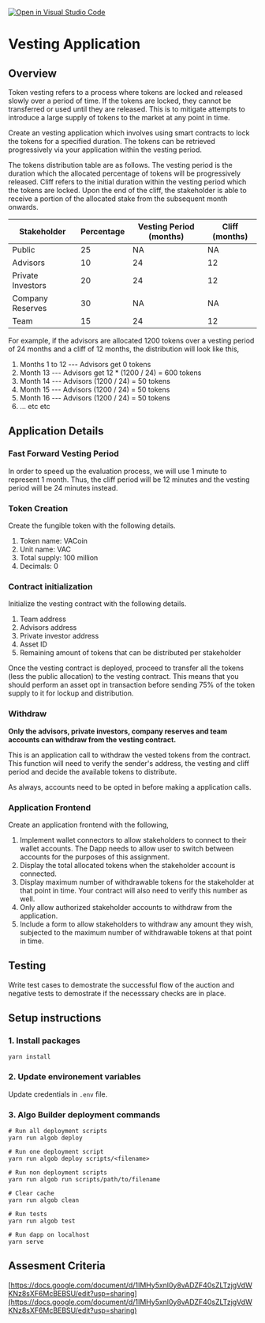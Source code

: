 [![Open in Visual Studio Code](https://classroom.github.com/assets/open-in-vscode-c66648af7eb3fe8bc4f294546bfd86ef473780cde1dea487d3c4ff354943c9ae.svg)](https://classroom.github.com/online_ide?assignment_repo_id=9649346&assignment_repo_type=AssignmentRepo)
# Vesting Application

## Overview

Token vesting refers to a process where tokens are locked and released slowly over a period of time. If the tokens are locked, they cannot be transferred or used until they are released. This is to mitigate attempts to introduce a large supply of tokens to the market at any point in time.

Create an vesting application which involves using smart contracts to lock the tokens for a specified duration. The tokens can be retrieved progressively via your application within the vesting period.

The tokens distribution table are as follows. The vesting period is the duration which the allocated percentage of tokens will be progressively released. Cliff refers to the initial duration within the vesting period which the tokens are locked. Upon the end of the cliff, the stakeholder is able to receive a portion of the allocated stake from the subsequent month onwards.

| Stakeholder           | Percentage    | Vesting Period (months)   | Cliff (months)    | 
| --------------------- | ------------- | ------------------------- | ----------------- |
| Public				        | 25            | NA                        | NA                |
| Advisors				      | 10            | 24                        | 12                |
| Private Investors 	  | 20 			      | 24                        | 12                |
| Company Reserves	    | 30			      | NA                        | NA                |
| Team				          | 15			      | 24                        | 12                |

For example, if the advisors are allocated 1200 tokens over a vesting period of 24 months and a cliff of 12 months, the distribution will look like this,

1. Months 1 to 12 --- Advisors get 0 tokens
2. Month 13 --- Advisors get 12 * (1200 / 24) = 600 tokens
3. Month 14 --- Advisors (1200 / 24) = 50 tokens
4. Month 15 --- Advisors (1200 / 24) = 50 tokens
5. Month 16 --- Advisors (1200 / 24) = 50 tokens
6. ... etc etc

## Application Details

### Fast Forward Vesting Period
In order to speed up the evaluation process, we will use 1 minute to represent 1 month. Thus, the cliff period will be 12 minutes and the vesting period will be 24 minutes instead.

### Token Creation
Create the fungible token with the following details.

1. Token name: VACoin
2. Unit name: VAC
3. Total supply: 100 million
4. Decimals: 0

### Contract initialization
Initialize the vesting contract with the following details.

1. Team address
2. Advisors address
3. Private investor address
4. Asset ID
5. Remaining amount of tokens that can be distributed per stakeholder

Once the vesting contract is deployed, proceed to transfer all the tokens (less the public allocation) to the vesting contract. This means that you should perform an asset opt in transaction before sending 75% of the token supply to it for lockup and distribution. 

### Withdraw
**Only the advisors, private investors, company reserves and team accounts can withdraw from the vesting contract.**

This is an application call to withdraw the vested tokens from the contract. This function will need to verify the sender's address, the vesting and cliff period and decide the available tokens to distribute.

As always, accounts need to be opted in before making a application calls.

### Application Frontend
Create an application frontend with the following,

1. Implement wallet connectors to allow stakeholders to connect to their wallet accounts. The Dapp needs to allow user to switch between accounts for the purposes of this assignment.
2. Display the total allocated tokens when the stakeholder account is connected.
3. Display maximum number of withdrawable tokens for the stakeholder at that point in time. Your contract will also need to verify this number as well.
4. Only allow authorized stakeholder accounts to withdraw from the application.
5. Include a form to allow stakeholders to withdraw any amount they wish, subjected to the maximum number of withdrawable tokens at that point in time.

## Testing
Write test cases to demostrate the successful flow of the auction and negative tests to demostrate if the necesssary checks are in place.

## Setup instructions

### 1. Install packages
```
yarn install
```
### 2. Update environement variables
Update credentials in `.env` file.

### 3. Algo Builder deployment commands
```
# Run all deployment scripts
yarn run algob deploy

# Run one deployment script
yarn run algob deploy scripts/<filename>

# Run non deployment scripts
yarn run algob run scripts/path/to/filename

# Clear cache
yarn run algob clean

# Run tests
yarn run algob test

# Run dapp on localhost
yarn serve
```


## Assesment Criteria
[https://docs.google.com/document/d/1IMHy5xnl0y8vADZF40sZLTzjgVdWKNz8sXF6McBEBSU/edit?usp=sharing](https://docs.google.com/document/d/1IMHy5xnl0y8vADZF40sZLTzjgVdWKNz8sXF6McBEBSU/edit?usp=sharing)
